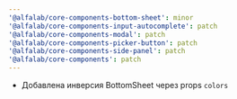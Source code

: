 ```yaml
---
'@alfalab/core-components-bottom-sheet': minor
'@alfalab/core-components-input-autocomplete': patch
'@alfalab/core-components-modal': patch
'@alfalab/core-components-picker-button': patch
'@alfalab/core-components-side-panel': patch
'@alfalab/core-components': patch
---
```


- Добавлена инверсия BottomSheet через props `colors`
